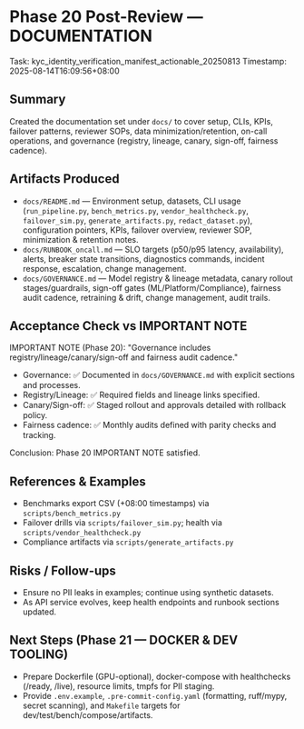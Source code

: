 # Phase 20 Post-Review — DOCUMENTATION
Task: kyc_identity_verification_manifest_actionable_20250813
Timestamp: 2025-08-14T16:09:56+08:00

## Summary
Created the documentation set under `docs/` to cover setup, CLIs, KPIs, failover patterns, reviewer SOPs, data minimization/retention, on-call operations, and governance (registry, lineage, canary, sign-off, fairness cadence).

## Artifacts Produced
- `docs/README.md` — Environment setup, datasets, CLI usage (`run_pipeline.py`, `bench_metrics.py`, `vendor_healthcheck.py`, `failover_sim.py`, `generate_artifacts.py`, `redact_dataset.py`), configuration pointers, KPIs, failover overview, reviewer SOP, minimization & retention notes.
- `docs/RUNBOOK_oncall.md` — SLO targets (p50/p95 latency, availability), alerts, breaker state transitions, diagnostics commands, incident response, escalation, change management.
- `docs/GOVERNANCE.md` — Model registry & lineage metadata, canary rollout stages/guardrails, sign-off gates (ML/Platform/Compliance), fairness audit cadence, retraining & drift, change management, audit trails.

## Acceptance Check vs IMPORTANT NOTE
IMPORTANT NOTE (Phase 20): "Governance includes registry/lineage/canary/sign-off and fairness audit cadence."

- Governance: ✅ Documented in `docs/GOVERNANCE.md` with explicit sections and processes.
- Registry/Lineage: ✅ Required fields and lineage links specified.
- Canary/Sign-off: ✅ Staged rollout and approvals detailed with rollback policy.
- Fairness cadence: ✅ Monthly audits defined with parity checks and tracking.

Conclusion: Phase 20 IMPORTANT NOTE satisfied.

## References & Examples
- Benchmarks export CSV (+08:00 timestamps) via `scripts/bench_metrics.py`
- Failover drills via `scripts/failover_sim.py`; health via `scripts/vendor_healthcheck.py`
- Compliance artifacts via `scripts/generate_artifacts.py`

## Risks / Follow-ups
- Ensure no PII leaks in examples; continue using synthetic datasets.
- As API service evolves, keep health endpoints and runbook sections updated.

## Next Steps (Phase 21 — DOCKER & DEV TOOLING)
- Prepare Dockerfile (GPU-optional), docker-compose with healthchecks (/ready, /live), resource limits, tmpfs for PII staging.
- Provide `.env.example`, `.pre-commit-config.yaml` (formatting, ruff/mypy, secret scanning), and `Makefile` targets for dev/test/bench/compose/artifacts.
